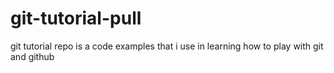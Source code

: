 # git-tutorial-pull
git tutorial repo is a code examples that i use in learning how to play with git and github
